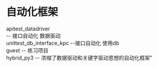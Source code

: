 # 自动化框架
apitest_datadriver  
-- 接口自动化 数据驱动  
unittest_db_interface_kpc  --接口自动化 使用db  
guest  -- 练习项目  
hybrid_py3  -- 浓缩了数据驱动和关键字驱动思想的自动化框架" 
